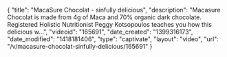 {
    "title": "MacaSure Chocolat - sinfully delicious",
    "description": "Macasure Chocolat is made from 4g of Maca and 70% organic dark chocolate. Registered Holistic Nutritionist Peggy Kotsopoulos teaches you how this delicious w...",
    "videoid": "165691",
    "date_created": "1399316173",
    "date_modified": "1418181406",
    "type": "captivate",
    "layout": "video",
    "url": "\/v\/macasure-chocolat-sinfully-delicious\/165691"
}